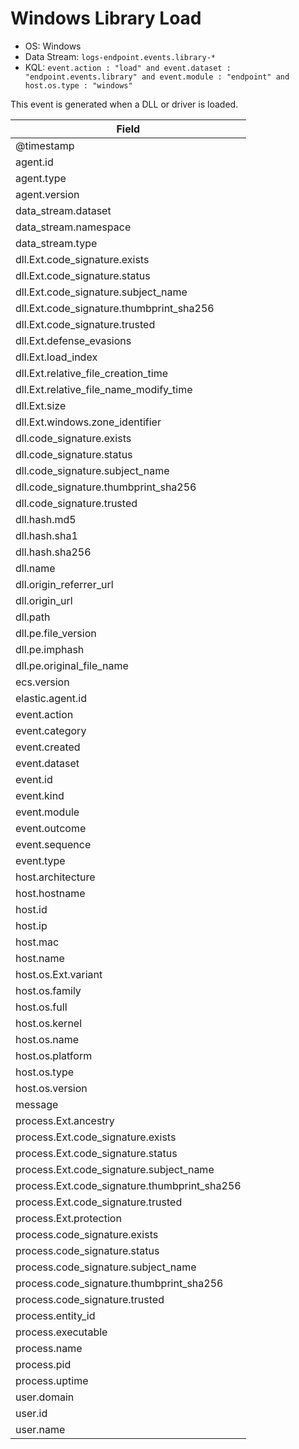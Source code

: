 # Windows Library Load

- OS: Windows
- Data Stream: `logs-endpoint.events.library-*`
- KQL: `event.action : "load" and event.dataset : "endpoint.events.library" and event.module : "endpoint" and host.os.type : "windows"`

This event is generated when a DLL or driver is loaded.


| Field |
|---|
| @timestamp |
| agent.id |
| agent.type |
| agent.version |
| data_stream.dataset |
| data_stream.namespace |
| data_stream.type |
| dll.Ext.code_signature.exists |
| dll.Ext.code_signature.status |
| dll.Ext.code_signature.subject_name |
| dll.Ext.code_signature.thumbprint_sha256 |
| dll.Ext.code_signature.trusted |
| dll.Ext.defense_evasions |
| dll.Ext.load_index |
| dll.Ext.relative_file_creation_time |
| dll.Ext.relative_file_name_modify_time |
| dll.Ext.size |
| dll.Ext.windows.zone_identifier |
| dll.code_signature.exists |
| dll.code_signature.status |
| dll.code_signature.subject_name |
| dll.code_signature.thumbprint_sha256 |
| dll.code_signature.trusted |
| dll.hash.md5 |
| dll.hash.sha1 |
| dll.hash.sha256 |
| dll.name |
| dll.origin_referrer_url |
| dll.origin_url |
| dll.path |
| dll.pe.file_version |
| dll.pe.imphash |
| dll.pe.original_file_name |
| ecs.version |
| elastic.agent.id |
| event.action |
| event.category |
| event.created |
| event.dataset |
| event.id |
| event.kind |
| event.module |
| event.outcome |
| event.sequence |
| event.type |
| host.architecture |
| host.hostname |
| host.id |
| host.ip |
| host.mac |
| host.name |
| host.os.Ext.variant |
| host.os.family |
| host.os.full |
| host.os.kernel |
| host.os.name |
| host.os.platform |
| host.os.type |
| host.os.version |
| message |
| process.Ext.ancestry |
| process.Ext.code_signature.exists |
| process.Ext.code_signature.status |
| process.Ext.code_signature.subject_name |
| process.Ext.code_signature.thumbprint_sha256 |
| process.Ext.code_signature.trusted |
| process.Ext.protection |
| process.code_signature.exists |
| process.code_signature.status |
| process.code_signature.subject_name |
| process.code_signature.thumbprint_sha256 |
| process.code_signature.trusted |
| process.entity_id |
| process.executable |
| process.name |
| process.pid |
| process.uptime |
| user.domain |
| user.id |
| user.name |

